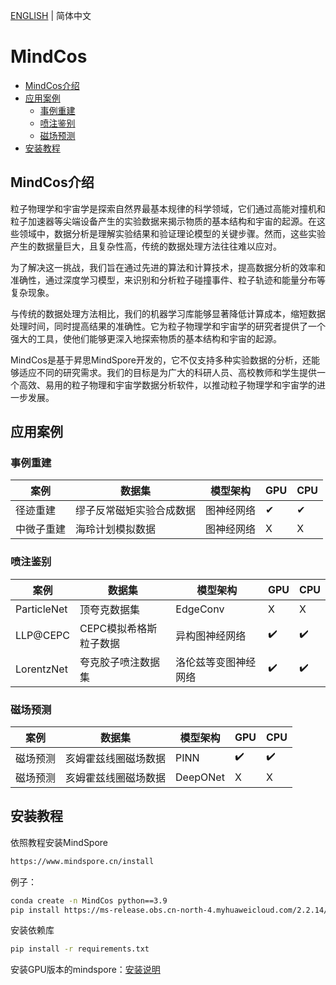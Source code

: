 [ENGLISH](README.md) | 简体中文

# **MindCos**

- [MindCos介绍](#MindCos介绍)
- [应用案例](#应用案例)
    - [事例重建](#事例重建)
    - [喷注鉴别](#喷注鉴别)
    - [磁场预测](#磁场预测)
- [安装教程](#安装教程)

## **MindCos介绍**

粒子物理学和宇宙学是探索自然界最基本规律的科学领域，它们通过高能对撞机和粒子加速器等尖端设备产生的实验数据来揭示物质的基本结构和宇宙的起源。在这些领域中，数据分析是理解实验结果和验证理论模型的关键步骤。然而，这些实验产生的数据量巨大，且复杂性高，传统的数据处理方法往往难以应对。

为了解决这一挑战，我们旨在通过先进的算法和计算技术，提高数据分析的效率和准确性，通过深度学习模型，来识别和分析粒子碰撞事件、粒子轨迹和能量分布等复杂现象。

与传统的数据处理方法相比，我们的机器学习库能够显著降低计算成本，缩短数据处理时间，同时提高结果的准确性。它为粒子物理学和宇宙学的研究者提供了一个强大的工具，使他们能够更深入地探索物质的基本结构和宇宙的起源。

MindCos是基于昇思MindSpore开发的，它不仅支持多种实验数据的分析，还能够适应不同的研究需求。我们的目标是为广大的科研人员、高校教师和学生提供一个高效、易用的粒子物理和宇宙学数据分析软件，以推动粒子物理学和宇宙学的进一步发展。

## 应用案例

### 事例重建

|案例|数据集|模型架构|GPU|CPU|
|-----|-----|-----|-----|-----|
|径迹重建|缪子反常磁矩实验合成数据|图神经网络|✔|✔|
|中微子重建|海玲计划模拟数据|图神经网络|X|X|

### 喷注鉴别

|案例|数据集|模型架构|GPU|CPU|
|-----|-----|-----|-----|-----|
|ParticleNet|顶夸克数据集|EdgeConv|X|X|
|LLP@CEPC|CEPC模拟希格斯粒子数据|异构图神经网络|✔️|✔️|
|LorentzNet|夸克胶子喷注数据集|洛伦兹等变图神经网络|✔️|✔️|

### 磁场预测

|案例|数据集|模型架构|GPU|CPU|
|-----|-----|-----|-----|-----|
|磁场预测|亥姆霍兹线圈磁场数据|PINN|✔️|✔️|
|磁场预测|亥姆霍兹线圈磁场数据|DeepONet|X|X|

## 安装教程

依照教程安装MindSpore
```bash
https://www.mindspore.cn/install
```
例子：
```bash
conda create -n MindCos python==3.9
pip install https://ms-release.obs.cn-north-4.myhuaweicloud.com/2.2.14/MindSpore/unified/x86_64/mindspore-2.2.14-cp39-cp39-linux_x86_64.whl --trusted-host ms-release.obs.cn-north-4.myhuaweicloud.com -i https://pypi.tuna.tsinghua.edu.cn/simple
```

安装依赖库
```bash
pip install -r requirements.txt
```

安装GPU版本的mindspore：[安装说明](gpu_version_install.txt)





